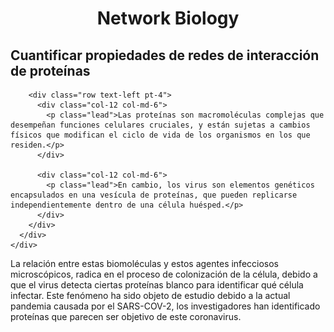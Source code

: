 # <H1 align="center"> Network Biology </H1>
## Cuantificar propiedades de redes de interacción de proteínas

<section class="fdb-block">
  <div class="container">
    <div class="row">
      <div class="col text-center">

        <div class="row text-left pt-4">
          <div class="col-12 col-md-6">
            <p class="lead">Las proteínas son macromoléculas complejas que desempeñan funciones celulares cruciales, y están sujetas a cambios físicos que modifican el ciclo de vida de los organismos en los que residen.</p>
          </div>
          
          <div class="col-12 col-md-6">
            <p class="lead">En cambio, los virus son elementos genéticos encapsulados en una vesícula de proteínas, que pueden replicarse independientemente dentro de una célula huésped.</p>
          </div>
        </div>
      </div>
    </div>
  </div>
</section>

<section class="fdb-block">
  <div class="container">
    <div class="row align-items-center">
      <div class="col-12 col-md-6 col-lg-5">
        <p class="lead">La relación entre estas biomoléculas y estos agentes infecciosos microscópicos, radica en el proceso de colonización de la célula, debido a que el virus detecta ciertas proteínas blanco para identificar qué célula infectar. 
Este fenómeno ha sido objeto de estudio debido a la actual pandemia causada por el SARS-COV-2, los investigadores han identificado proteínas que parecen ser objetivo de este coronavirus. </p>
      </div>
      <div class="col-12 col-md-6 ml-md-auto mt-4 mt-md-0">
        <![](/virus.png)>
      </div>
    </div>
  </div>
</section>
